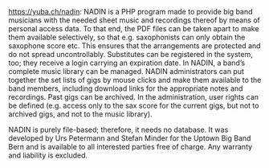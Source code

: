 https://yuba.ch/nadin: NADIN is a PHP program made to provide big band musicians with the needed sheet music and recordings thereof by means of personal access data.
To that end, the PDF files can be taken apart to make them available selectively, so that e.g. saxophonists can only obtain the saxophone score etc. This ensures that the arrangements are protected and do not spread uncontrollably. Substitutes can be registered in the system, too; they receive a login carrying an expiration date.
In NADIN, a band’s complete music library can be managed. NADIN administrators can put together the set lists of gigs by mouse clicks and make them available to the band members, including download links for the appropriate notes and recordings. Past gigs can be archived. In the administration, user rights can be defined (e.g. access only to the sax score for the current gigs, but not to archived gigs, and not to the music library).

NADIN is purely file-based; therefore, it needs no database. It was developed by Urs Petermann and Stefan Minder for the Uptown Big Band Bern and is available to all interested parties free of charge. Any warranty and liability is excluded.
